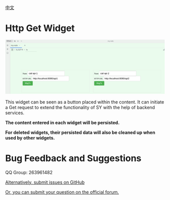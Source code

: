 [中文](https://github.com/IAliceBobI/sy-httpget-widget/blob/main/README_zh_CN.md)

# Http Get Widget

![preview](./btnView.png)

This widget can be seen as a button placed within the content. It can initiate a Get request to extend the functionality of SY with the help of backend services.

**The content entered in each widget will be persisted.**

**For deleted widgets, their persisted data will also be cleaned up when used by other widgets.**

# Bug Feedback and Suggestions

QQ Group: 263961482

[Alternatively, submit issues on GitHub](https://github.com/IAliceBobI/sy-httpget-widget/issues)

[Or, you can submit your question on the official forum.](https://ld246.com/tag/siyuan)
